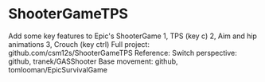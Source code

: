 # ShooterGameTPS
Add some key features to Epic's ShooterGame 1, TPS (key c) 2, Aim and hip animations 3, Crouch (key ctrl) Full project: github.com/csm12s/ShooterGameTPS Reference: Switch perspective: github, tranek/GASShooter   Base movement: github, tomlooman/EpicSurvivalGame
